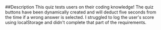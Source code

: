 ##Description
This quiz tests users on their coding knowledge! The quiz buttons have been dynamically created and will deduct five seconds from the time if a wrong answer is selected.  I struggled to log the user's score using localStorage and didn't complete that part of the requirements.